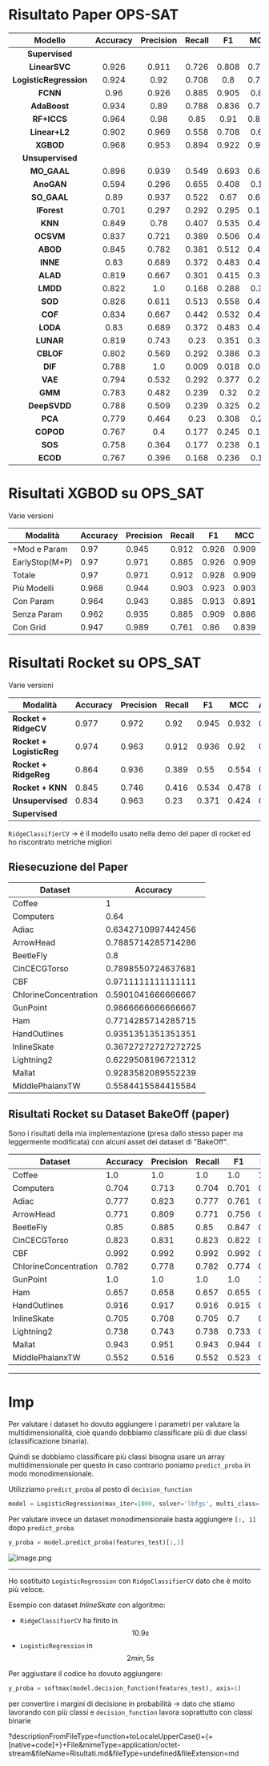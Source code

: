 # Risultato Paper OPS-SAT

|      **Modello**       | **Accuracy** | **Precision** | **Recall** | **F1** | **MCC** | **AUC_PR** | **AUC_ROC** | **N_score** |
| :--------------------: | :----------: | :-----------: | :--------: | :----: | :-----: | :--------: | :---------: | ----------- |
|     **Supervised**     |              |               |            |        |         |            |             |             |
|     **LinearSVC**      |    0.926     |     0.911     |   0.726    | 0.808  |  0.771  |   0.949    |    0.976    | 0.867       |
| **LogisticRegression** |    0.924     |     0.92      |   0.708    |  0.8   |  0.764  |   0.949    |    0.976    | 0.867       |
|        **FCNN**        |     0.96     |     0.926     |   0.885    | 0.905  |  0.88   |   0.963    |    0.982    | 0.903       |
|      **AdaBoost**      |    0.934     |     0.89      |   0.788    | 0.836  |  0.797  |   0.923    |    0.962    | 0.841       |
|      **RF+ICCS**       |    0.964     |     0.98      |    0.85    |  0.91  |  0.891  |   0.949    |    0.976    | 0.867       |
|     **Linear+L2**      |    0.902     |     0.969     |   0.558    | 0.708  |  0.69   |   0.889    |    0.95     | 0.814       |
|       **XGBOD**        |    0.968     |     0.953     |   0.894    | 0.922  |  0.903  |   0.969    |    0.99     | 0.912       |
|    **Unsupervised**    |              |               |            |        |         |            |             |             |
|      **MO_GAAL**       |    0.896     |     0.939     |   0.549    | 0.693  |  0.669  |   0.771    |    0.849    | 0.699       |
|       **AnoGAN**       |    0.594     |     0.296     |   0.655    | 0.408  |  0.19   |   0.403    |    0.651    | 0.239       |
|      **SO_GAAL**       |     0.89     |     0.937     |   0.522    |  0.67  |  0.649  |   0.858    |    0.919    | 0.761       |
|      **IForest**       |    0.701     |     0.297     |   0.292    | 0.295  |  0.105  |   0.347    |    0.635    | 0.301       |
|        **KNN**         |    0.849     |     0.78      |   0.407    | 0.535  |  0.489  |   0.658    |    0.852    | 0.593       |
|       **OCSVM**        |    0.837     |     0.721     |   0.389    | 0.506  |  0.447  |   0.659    |    0.788    | 0.655       |
|        **ABOD**        |    0.845     |     0.782     |   0.381    | 0.512  |  0.472  |   0.644    |    0.843    | 0.584       |
|        **INNE**        |     0.83     |     0.689     |   0.372    | 0.483  |  0.418  |   0.624    |    0.801    | 0.646       |
|        **ALAD**        |    0.819     |     0.667     |   0.301    | 0.415  |  0.361  |   0.537    |     0.7     | 0.451       |
|        **LMDD**        |    0.822     |      1.0      |   0.168    | 0.288  |  0.37   |   0.624    |    0.765    | 0.663       |
|        **SOD**         |    0.826     |     0.611     |   0.513    | 0.558  |  0.453  |   0.621    |    0.797    | 0.549       |
|        **COF**         |    0.834     |     0.667     |   0.442    | 0.532  |  0.449  |   0.603    |    0.774    | 0.593       |
|        **LODA**        |     0.83     |     0.689     |   0.372    | 0.483  |  0.418  |   0.549    |    0.692    | 0.522       |
|       **LUNAR**        |    0.819     |     0.743     |    0.23    | 0.351  |  0.313  |   0.541    |    0.797    | 0.46        |
|       **CBLOF**        |    0.802     |     0.569     |   0.292    | 0.386  |  0.304  |    0.45    |    0.574    | 0.372       |
|        **DIF**         |    0.788     |      1.0      |   0.009    | 0.018  |  0.084  |   0.494    |    0.805    | 0.522       |
|        **VAE**         |    0.794     |     0.532     |   0.292    | 0.377  |  0.283  |   0.446    |    0.687    | 0.513       |
|        **GMM**         |    0.783     |     0.482     |   0.239    |  0.32  |  0.225  |   0.426    |    0.713    | 0.389       |
|      **DeepSVDD**      |    0.788     |     0.509     |   0.239    | 0.325  |  0.241  |   0.344    |    0.55     | 0.336       |
|        **PCA**         |    0.779     |     0.464     |    0.23    | 0.308  |  0.21   |   0.373    |    0.612    | 0.363       |
|       **COPOD**        |    0.767     |      0.4      |   0.177    | 0.245  |  0.147  |   0.328    |    0.627    | 0.257       |
|        **SOS**         |    0.758     |     0.364     |   0.177    | 0.238  |  0.125  |   0.308    |    0.524    | 0.274       |
|        **ECOD**        |    0.767     |     0.396     |   0.168    | 0.236  |  0.14   |    0.34    |    0.637    | 0.345       |

# Risultati XGBOD su OPS_SAT

Varie versioni

| Modalità       | Accuracy | Precision | Recall | F1    | MCC   | AUC_PR | AUC_ROC | N_score |
| -------------- | -------- | --------- | ------ | ----- | ----- | ------ | ------- | ------- |
| \+Mod e Param  | 0.97     | 0.945     | 0.912  | 0.928 | 0.909 | 0.973  | 0.992   | 0.92    |
| EarlyStop(M+P) | 0.97     | 0.971     | 0.885  | 0.926 | 0.909 | 0.969  | 0.99    | 0.912   |
| Totale         | 0.97     | 0.971     | 0.912  | 0.928 | 0.909 | 0.973  | 0.992   | 0.92    |
| Più Modelli    | 0.968    | 0.944     | 0.903  | 0.923 | 0.903 | 0.974  | 0.991   | 0.92    |
| Con Param      | 0.964    | 0.943     | 0.885  | 0.913 | 0.891 | 0.972  | 0.991   | 0.912   |
| Senza Param    | 0.962    | 0.935     | 0.885  | 0.909 | 0.886 | 0.977  | 0.992   | 0.912   |
| Con Grid       | 0.947    | 0.989     | 0.761  | 0.86  | 0.839 | 0.898  | 0.945   | 0.969   |

# Risultati Rocket su OPS_SAT

Varie versioni

| **Modalità**             | **Accuracy** | **Precision** | **Recall** | **F1** | **MCC** | **AUC_PR** | **AUC_ROC** | **N_score** |
| ------------------------ | ------------ | ------------- | ---------- | ------ | ------- | ---------- | ----------- | ----------- |
| **Rocket +  RidgeCV**    | 0.977        | 0.972         | 0.92       | 0.945  | 0.932   | 0.962      | 0.984       | 0.929       |
| **Rocket + LogisticReg** | 0.974        | 0.963         | 0.912      | 0.936  | 0.92    | 0.964      | 0.986       | 0.92        |
| **Rocket + RidgeReg**    | 0.864        | 0.936         | 0.389      | 0.55   | 0.554   | 0.871      | 0.94        | 0.92        |
| **Rocket + KNN**         | 0.845        | 0.746         | 0.416      | 0.534  | 0.478   | 0.61       | 0.804       | 0.522       |
| **Unsupervised**         | 0.834        | 0.963         | 0.23       | 0.371  | 0.424   | 0.726      | 0.772       | 0.646       |
| **Supervised**           |              |               |            |        |         |            |             |             |

`RidgeClassifierCV` → è il modello usato nella demo del paper di rocket ed ho riscontrato metriche migliori

## Riesecuzione del Paper

| **Dataset**           | **Accuracy**        |
| --------------------- | ------------------- |
| Coffee                | 1                   |
| Computers             | 0.64                |
| Adiac                 | 0.6342710997442456  |
| ArrowHead             | 0.7885714285714286  |
| BeetleFly             | 0.8                 |
| CinCECGTorso          | 0.7898550724637681  |
| CBF                   | 0.9711111111111111  |
| ChlorineConcentration | 0.5901041666666667  |
| GunPoint              | 0.9866666666666667  |
| Ham                   | 0.7714285714285715  |
| HandOutlines          | 0.9351351351351351  |
| InlineSkate           | 0.36727272727272725 |
| Lightning2            | 0.6229508196721312  |
| Mallat                | 0.9283582089552239  |
| MiddlePhalanxTW       | 0.5584415584415584  |

## Risultati Rocket su Dataset BakeOff (paper)

Sono i risultati della mia implementazione (presa dallo stesso paper ma leggermente modificata) con alcuni asset dei dataset di "BakeOff".

| **Dataset**           | **Accuracy** | **Precision** | **Recall** | **F1** | **MCC** | **AUC_PR** | **AUC_ROC** |
| --------------------- | ------------ | ------------- | ---------- | ------ | ------- | ---------- | ----------- |
| Coffee                | 1.0          | 1.0           | 1.0        | 1.0    | 1.0     | 1.0        | 1.0         |
| Computers             | 0.704        | 0.713         | 0.704      | 0.701  | 0.417   | 0.358      | 0.753       |
| Adiac                 | 0.777        | 0.823         | 0.777      | 0.761  | 0.773   | 0.79       | 0.978       |
| ArrowHead             | 0.771        | 0.809         | 0.771      | 0.756  | 0.69    | 0.88       | 0.942       |
| BeetleFly             | 0.85         | 0.885         | 0.85       | 0.847  | 0.734   | 0.331      | 1.0         |
| CinCECGTorso          | 0.823        | 0.831         | 0.823      | 0.822  | 0.767   | 0.914      | 0.963       |
| CBF                   | 0.992        | 0.992         | 0.992      | 0.992  | 0.988   | 1.0        | 1.0         |
| ChlorineConcentration | 0.782        | 0.778         | 0.782      | 0.774  | 0.633   | 0.813      | 0.902       |
| GunPoint              | 1.0          | 1.0           | 1.0        | 1.0    | 1.0     | 0.315      | 1.0         |
| Ham                   | 0.657        | 0.658         | 0.657      | 0.655  | 0.314   | 0.37       | 0.734       |
| HandOutlines          | 0.916        | 0.917         | 0.916      | 0.915  | 0.817   | 0.963      | 0.96        |
| InlineSkate           | 0.705        | 0.708         | 0.705      | 0.7    | 0.404   | 0.865      | 0.838       |
| Lightning2            | 0.738        | 0.743         | 0.738      | 0.733  | 0.473   | 0.829      | 0.805       |
| Mallat                | 0.943        | 0.951         | 0.943      | 0.944  | 0.936   | 0.977      | 0.994       |
| MiddlePhalanxTW       | 0.552        | 0.516         | 0.552      | 0.523  | 0.419   | 0.438      | 0.822       |

---

# Imp

Per valutare i dataset ho dovuto aggiungere i parametri per valutare la multidimensionalità, cioè quando dobbiamo classificare più di due classi (classificazione binaria).

Quindi se dobbiamo classificare più classi bisogna usare un array multidimensionale per questo in caso contrario poniamo `predict_proba` in modo monodimensionale.

Utilizziamo `predict_proba` al posto di `decision_function`

```python
model = LogisticRegression(max_iter=1000, solver='lbfgs', multi_class='multinomial')
```

Per valutare invece un dataset monodimensionale basta aggiungere `[:, 1]` dopo `predict_proba`

```python
y_proba = model.predict_proba(features_test)[:,1]
```

![image.png](https://res.craft.do/user/full/e6d22d93-9332-d70a-138e-da405beabb00/doc/fe96bd76-28f7-47ed-89a3-bde1a0a930d4/e7890c20-9c12-4c32-ba53-38772f4b0f12)

---

Ho sostituito `LogisticRegression` con `RidgeClassifierCV` dato che è molto più veloce.

Esempio con dataset *InlineSkate* con algoritmo:

- `RidgeClassifierCV` ha finito in $$10.9s$$
- `LogisticRegression` in $$2min,5s$$

Per aggiustare il codice ho dovuto aggiungere:

```python
y_proba = softmax(model.decision_function(features_test), axis=1)
```

per convertire i margini di decisione in probabilità → dato che stiamo lavorando con più classi e `decision_function` lavora soprattutto con classi binarie

?descriptionFromFileType=function+toLocaleUpperCase()+{+[native+code]+}+File&mimeType=application/octet-stream&fileName=Risultati.md&fileType=undefined&fileExtension=md